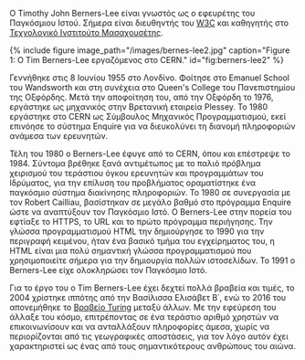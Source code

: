 Ο Timothy John Berners-Lee είναι γνωστός ως ο εφευρέτης του Παγκόσμιου Ιστού. Σήμερα είναι διευθηντής του [W3C](https://en.wikipedia.org/wiki/World_Wide_Web_Consortium)
και καθηγητής στο [Τεχνολογικό Ινστιτούτο Μασαχουσέτης](https://en.wikipedia.org/wiki/Massachusetts_Institute_of_Technology).

{% include figure image_path="/images/bernes-lee2.jpg" caption="Figure 1: Ο Tim Berners-Lee εργαζόμενος στο CERN." id="fig:berners-lee2" %}

Γεννήθηκε στις 8 Ιουνίου 1955 στο Λονδίνο. Φοίτησε στο Emanuel School του Wandsworth και στη συνέχεια στο Queen's College του Πανεπιστημίου της Οξφόρδης.
Μετά την αποφοίτηση του, από την Οξφόρδη το 1976, εργάστηκε ως μηχανικός στην Βρετανική εταιρεία Plessey. Το 1980 εργάστηκε στο CERN ως Σύμβουλος Μηχανικός Προγραμματισμού,
εκεί επινόησε το σύστημα Enquire για να διευκολύνει τη διανομή πληροφοριών ανάμεσα των ερευνητών.

Τέλη του 1980 ο Berners-Lee έφυγε από το CERN, όπου και επέστρεψε το 1984. Σύντομα βρέθηκε ξανά αντιμέτωπος με το παλιό πρόβλημα χειρισμού του τεράστιου όγκου
ερευνητών και προγραμμάτων του Ιδρύματος, για την επίλυση του προβλήματος οραματίστηκε ένα παγκόσμιο σύστημα διακίνησης πληροφοριών. Το 1980 σε συνεργασία με τον 
Robert Cailliau, βασίστηκαν σε μεγάλο βαθμό στο πρόγραμμα Enquire ώστε να αναπτύξουν τον Παγκόσμιο Ιστό. Ο Berners-Lee στην πορεία του εφτίαξε το HTTPS, το URL και το πρώτο πρόγραμμα περιήγησης. Την γλώσσα προγραμματισμού HTML την δημιούργησε το 1990 για την περιγραφή κειμένου, ήταν ένα βασικό τμήμα του εγχείρηματος του, η HTML είναι μια πολύ σημαντική γλώσσα προγραμματισμού που χρησιμοποιείτε σήμερα για την δημιουργία πολλών ιστοσελίδων. Το 1991 ο Berners-Lee είχε ολοκληρώσει τον Παγκόσμιο Ιστό.

Για το έργο του ο Tim Berners-Lee έχει δεχτεί πολλά βραβεία και τιμές, το 2004 χρίστηκε ιππότης από την Βασίλισσα Ελισάβετ Β΄, ενώ το 2016 του απονεμήθηκε το [Βραβείο Turing](https://en.wikipedia.org/wiki/Turing_Award) 
μεταξύ άλλων. Με την εφεύρεση του άλλαξε του κόσμο, επιτρέποντας σε ένα τεράστιο αριθμό χρηστών να επικοινωνίσουν και να ανταλλάξουν πληροφορίες άμεσα, 
χωρίς να περιορίζονται από τις γεωγραφικές αποστάσεις, για τον λόγο αυτόν έχει χαρακτηριστεί ως ένας από τους σημαντικότερους ανθρώπους του αιώνα.
